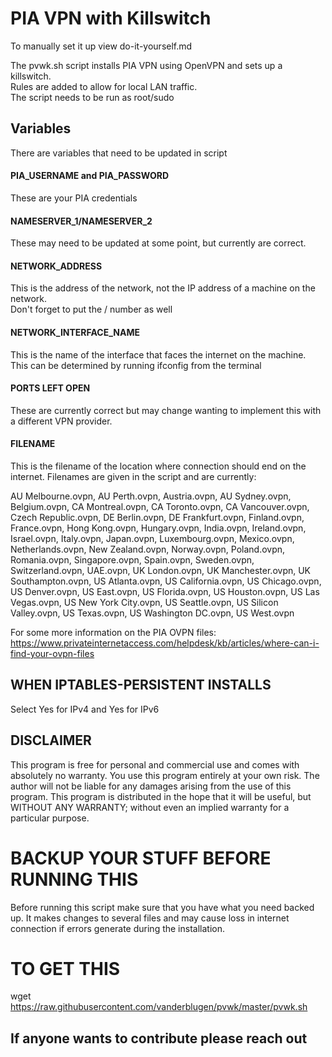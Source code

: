 # PIA VPN with Killswitch

To manually set it up view do-it-yourself.md

The pvwk.sh script installs PIA VPN using OpenVPN and sets up a killswitch.  
Rules are added to allow for local LAN traffic.  
The script needs to be run as root/sudo

## Variables
There are variables that need to be updated in script

#### PIA_USERNAME and PIA_PASSWORD
These are your PIA credentials
    
#### NAMESERVER_1/NAMESERVER_2
These may need to be updated at some point, but currently are correct.

#### NETWORK_ADDRESS
This is the address of the network, not the IP address of a machine on the network.  
Don't forget to put the / number as well

#### NETWORK_INTERFACE_NAME
This is the name of the interface that faces the internet on the machine.  
This can be determined by running ifconfig from the terminal

#### PORTS LEFT OPEN
These are currently correct but may change wanting to implement this with a different VPN provider.

#### FILENAME
This is the filename of the location where connection should end on the internet.
Filenames are given in the script and are currently:

AU Melbourne.ovpn, AU Perth.ovpn, Austria.ovpn, AU Sydney.ovpn, Belgium.ovpn, CA Montreal.ovpn, CA Toronto.ovpn, CA Vancouver.ovpn, Czech Republic.ovpn, DE Berlin.ovpn, DE Frankfurt.ovpn, Finland.ovpn, France.ovpn, Hong Kong.ovpn, Hungary.ovpn, India.ovpn, Ireland.ovpn, Israel.ovpn, Italy.ovpn, Japan.ovpn, Luxembourg.ovpn, Mexico.ovpn, Netherlands.ovpn, New Zealand.ovpn, Norway.ovpn, Poland.ovpn, Romania.ovpn, Singapore.ovpn, Spain.ovpn, Sweden.ovpn, Switzerland.ovpn, UAE.ovpn, UK London.ovpn, UK Manchester.ovpn, UK Southampton.ovpn, US Atlanta.ovpn, US California.ovpn, US Chicago.ovpn, US Denver.ovpn, US East.ovpn, US Florida.ovpn, US Houston.ovpn, US Las Vegas.ovpn, US New York City.ovpn, US Seattle.ovpn, US Silicon Valley.ovpn, US Texas.ovpn, US Washington DC.ovpn, US West.ovpn

For some more information on the PIA OVPN files:  https://www.privateinternetaccess.com/helpdesk/kb/articles/where-can-i-find-your-ovpn-files

## WHEN IPTABLES-PERSISTENT INSTALLS
Select Yes for IPv4 and Yes for IPv6

## DISCLAIMER
This program is free for personal and commercial use and comes with absolutely no warranty. You use this program entirely at your own risk. The author will not be liable for any damages arising from the use of this program. This program is distributed in the hope that it will be useful, but WITHOUT ANY WARRANTY; without even an implied warranty for a particular purpose.

# BACKUP YOUR STUFF BEFORE RUNNING THIS
Before running this script make sure that you have what you need backed up.
It makes changes to several files and may cause loss in internet connection if errors generate during the installation.

# TO GET THIS 
wget https://raw.githubusercontent.com/vanderblugen/pvwk/master/pvwk.sh


## If anyone wants to contribute please reach out
